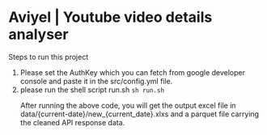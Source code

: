 # Aviyel | Youtube video details analyser
Steps to run this project <br>

<ol><li>Please set the AuthKey which you can fetch from google developer console and paste it in the src/config.yml file.</li>
<li>please run the shell script run.sh
<code>sh run.sh</code> </li>


After running the above code, you will get the output excel file in data/{current-date}/new_{current_date}.xlxs and a parquet file carrying the cleaned API response data.


